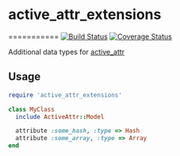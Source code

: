 # active_attr_extensions
===========
[![Build Status](https://travis-ci.org/backupify/active_attr_extensions.svg)](https://travis-ci.org/backupify/active_attr_extensions)
[![Coverage Status](https://img.shields.io/coveralls/backupify/active_attr_extensions.svg)](https://coveralls.io/r/backupify/active_attr_extensions)

Additional data types for [active_attr](https://github.com/cgriego/active_attr)

## Usage
```ruby
require 'active_attr_extensions'

class MyClass
  include ActiveAttr::Model

  attribute :some_hash, :type => Hash
  attribute :some_array, :type => Array
end

```

